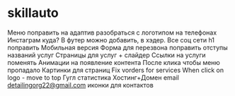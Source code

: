 # skillauto

Меню поправить на адаптив
разобраться с логотипом на телефонах
Инстаграм куда? В футер можно добавить, в хэдер. Все соц сети
h1 поправить
Мобильная версия
Форма для перезвона
поправить отступы названий услуг
Страницы для услуг + слайдер
Ссылки на услуги поменять
Анимации на появление контента
После клика чтобы меню пропадало
Картинки для страниц
Fix vorders for services
When click on logo - move to top
Гугл статистика
Хостинг+Домен
email  detailingorg22@gmail.com
иконки для контактов